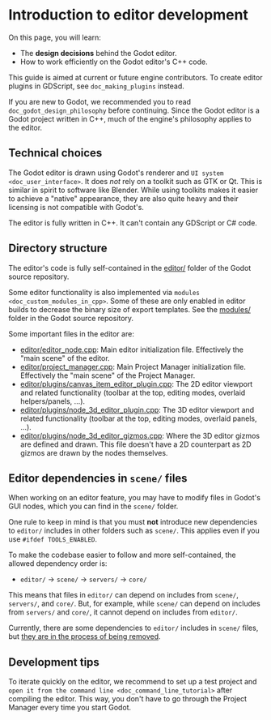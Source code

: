 # Introduction to editor development

On this page, you will learn:

-   The **design decisions** behind the Godot editor.
-   How to work efficiently on the Godot editor's C++ code.

This guide is aimed at current or future engine contributors. To create
editor plugins in GDScript, see `doc_making_plugins` instead.

If you are new to Godot, we recommended you to read
`doc_godot_design_philosophy` before continuing. Since the Godot editor
is a Godot project written in C++, much of the engine's philosophy
applies to the editor.

## Technical choices

The Godot editor is drawn using Godot's renderer and
`UI system <doc_user_interface>`. It does *not* rely on a toolkit such
as GTK or Qt. This is similar in spirit to software like Blender. While
using toolkits makes it easier to achieve a "native" appearance, they
are also quite heavy and their licensing is not compatible with Godot's.

The editor is fully written in C++. It can't contain any GDScript or C#
code.

## Directory structure

The editor's code is fully self-contained in the
[editor/](https://github.com/godotengine/godot/tree/master/editor)
folder of the Godot source repository.

Some editor functionality is also implemented via
`modules <doc_custom_modules_in_cpp>`. Some of these are only enabled in
editor builds to decrease the binary size of export templates. See the
[modules/](https://github.com/godotengine/godot/tree/master/modules)
folder in the Godot source repository.

Some important files in the editor are:

-   [editor/editor\_node.cpp](https://github.com/godotengine/godot/blob/master/editor/editor_node.cpp):
    Main editor initialization file. Effectively the "main scene" of the
    editor.
-   [editor/project\_manager.cpp](https://github.com/godotengine/godot/blob/master/editor/project_manager.cpp):
    Main Project Manager initialization file. Effectively the "main
    scene" of the Project Manager.
-   [editor/plugins/canvas\_item\_editor\_plugin.cpp](https://github.com/godotengine/godot/blob/master/editor/plugins/canvas_item_editor_plugin.cpp):
    The 2D editor viewport and related functionality (toolbar at the
    top, editing modes, overlaid helpers/panels, …).
-   [editor/plugins/node\_3d\_editor\_plugin.cpp](https://github.com/godotengine/godot/blob/master/editor/plugins/node_3d_editor_plugin.cpp):
    The 3D editor viewport and related functionality (toolbar at the
    top, editing modes, overlaid panels, …).
-   [editor/plugins/node\_3d\_editor\_gizmos.cpp](https://github.com/godotengine/godot/blob/master/editor/plugins/node_3d_editor_gizmos.cpp):
    Where the 3D editor gizmos are defined and drawn. This file doesn't
    have a 2D counterpart as 2D gizmos are drawn by the nodes
    themselves.

## Editor dependencies in `scene/` files

When working on an editor feature, you may have to modify files in
Godot's GUI nodes, which you can find in the `scene/` folder.

One rule to keep in mind is that you must **not** introduce new
dependencies to `editor/` includes in other folders such as `scene/`.
This applies even if you use `#ifdef TOOLS_ENABLED`.

To make the codebase easier to follow and more self-contained, the
allowed dependency order is:

-   `editor/` -&gt; `scene/` -&gt; `servers/` -&gt; `core/`

This means that files in `editor/` can depend on includes from `scene/`,
`servers/`, and `core/`. But, for example, while `scene/` can depend on
includes from `servers/` and `core/`, it cannot depend on includes from
`editor/`.

Currently, there are some dependencies to `editor/` includes in `scene/`
files, but [they are in the process of being
removed](https://github.com/godotengine/godot/issues/53295).

## Development tips

To iterate quickly on the editor, we recommend to set up a test project
and `open it from the command line <doc_command_line_tutorial>` after
compiling the editor. This way, you don't have to go through the Project
Manager every time you start Godot.

